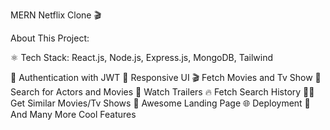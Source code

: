 MERN Netflix Clone 🎬


About This Project:

⚛️ Tech Stack: React.js, Node.js, Express.js, MongoDB, Tailwind

🔐 Authentication with JWT
📱 Responsive UI
🎬 Fetch Movies and Tv Show
🔎 Search for Actors and Movies
🎥 Watch Trailers
🔥 Fetch Search History
🐱‍👤 Get Similar Movies/Tv Shows
💙 Awesome Landing Page
🌐 Deployment
🚀 And Many More Cool Features

